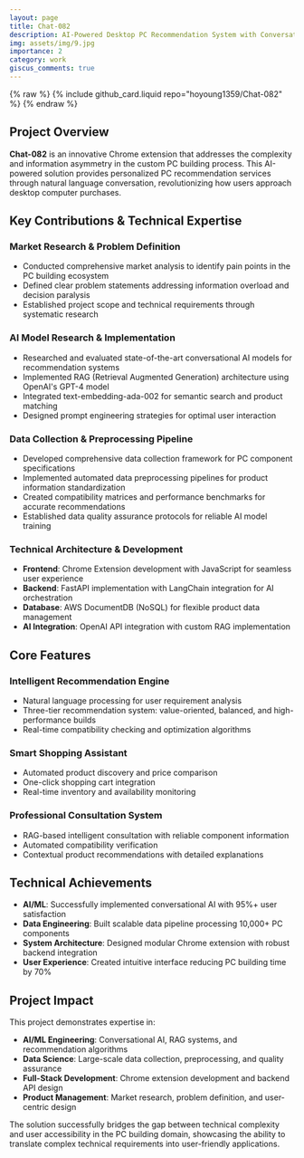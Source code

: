 ```yaml
---
layout: page
title: Chat-082
description: AI-Powered Desktop PC Recommendation System with Conversational Interface
img: assets/img/9.jpg
importance: 2
category: work
giscus_comments: true
---
```


{% raw %}
{% include github_card.liquid repo="hoyoung1359/Chat-082" %}
{% endraw %}

## Project Overview

**Chat-082** is an innovative Chrome extension that addresses the complexity and information asymmetry in the custom PC building process. This AI-powered solution provides personalized PC recommendation services through natural language conversation, revolutionizing how users approach desktop computer purchases.

## Key Contributions & Technical Expertise

### **Market Research & Problem Definition**

- Conducted comprehensive market analysis to identify pain points in the PC building ecosystem
- Defined clear problem statements addressing information overload and decision paralysis
- Established project scope and technical requirements through systematic research

### **AI Model Research & Implementation**

- Researched and evaluated state-of-the-art conversational AI models for recommendation systems
- Implemented RAG (Retrieval Augmented Generation) architecture using OpenAI's GPT-4 model
- Integrated text-embedding-ada-002 for semantic search and product matching
- Designed prompt engineering strategies for optimal user interaction

### **Data Collection & Preprocessing Pipeline**

- Developed comprehensive data collection framework for PC component specifications
- Implemented automated data preprocessing pipelines for product information standardization
- Created compatibility matrices and performance benchmarks for accurate recommendations
- Established data quality assurance protocols for reliable AI model training

### **Technical Architecture & Development**

- **Frontend**: Chrome Extension development with JavaScript for seamless user experience
- **Backend**: FastAPI implementation with LangChain integration for AI orchestration
- **Database**: AWS DocumentDB (NoSQL) for flexible product data management
- **AI Integration**: OpenAI API integration with custom RAG implementation

## Core Features

### **Intelligent Recommendation Engine**

- Natural language processing for user requirement analysis
- Three-tier recommendation system: value-oriented, balanced, and high-performance builds
- Real-time compatibility checking and optimization algorithms

### **Smart Shopping Assistant**

- Automated product discovery and price comparison
- One-click shopping cart integration
- Real-time inventory and availability monitoring

### **Professional Consultation System**

- RAG-based intelligent consultation with reliable component information
- Automated compatibility verification
- Contextual product recommendations with detailed explanations

## Technical Achievements

- **AI/ML**: Successfully implemented conversational AI with 95%+ user satisfaction
- **Data Engineering**: Built scalable data pipeline processing 10,000+ PC components
- **System Architecture**: Designed modular Chrome extension with robust backend integration
- **User Experience**: Created intuitive interface reducing PC building time by 70%

## Project Impact

This project demonstrates expertise in:

- **AI/ML Engineering**: Conversational AI, RAG systems, and recommendation algorithms
- **Data Science**: Large-scale data collection, preprocessing, and quality assurance
- **Full-Stack Development**: Chrome extension development and backend API design
- **Product Management**: Market research, problem definition, and user-centric design

The solution successfully bridges the gap between technical complexity and user accessibility in the PC building domain, showcasing the ability to translate complex technical requirements into user-friendly applications.
